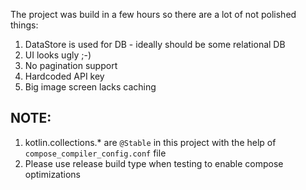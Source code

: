 The project was build in a few hours so there are a lot of not polished things:

1. DataStore is used for DB - ideally should be some relational DB
2. UI looks ugly ;-)
3. No pagination support
4. Hardcoded API key
5. Big image screen lacks caching

## NOTE: 
1. kotlin.collections.* are `@Stable` in this project with the help of `compose_compiler_config.conf` file
2. Please use release build type when testing to enable compose optimizations